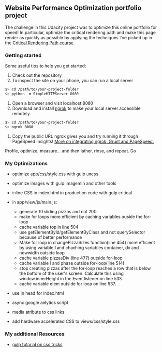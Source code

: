 ## Website Performance Optimization portfolio project

The challenge in this Udacity project was to optimize this online portfolio for speed! In particular, optimize the critical rendering path and make this page render as quickly as possible by applying the techniques I've picked up in the [Critical Rendering Path course](https://www.udacity.com/course/ud884).


### Getting started

Some useful tips to help you get started:

1. Check out the repository
1. To inspect the site on your phone, you can run a local server

  ```bash
  $> cd /path/to/your-project-folder
  $> python -m SimpleHTTPServer 8080
  ```

1. Open a browser and visit localhost:8080
1. Download and install [ngrok](https://ngrok.com/) to make your local server accessible remotely.

  ``` bash
  $> cd /path/to/your-project-folder
  $> ngrok 8080
  ```

1. Copy the public URL ngrok gives you and try running it through PageSpeed Insights! [More on integrating ngrok, Grunt and PageSpeed.](http://www.jamescryer.com/2014/06/12/grunt-pagespeed-and-ngrok-locally-testing/)

Profile, optimize, measure... and then lather, rinse, and repeat. Go


### My Optimizations


* optimize app/css/style.css with gulp uncss
* optimize images with gulp imagemin and other tools
* inline CSS in index.html in production code with gulp critical

* in app/view/js/main.js: 
	* generate 10 sliding pizzas and not 200.
	* make for loops more efficient by caching variables ouside the for-loop
	* cache variable top in line 504
	* use getElementById/getElementByClass and not querySelector because of better performance
	* Make for loop in changePizzaSizes function(line 454) more efficient by using variable l and chaching variables container, dx and newwidth outside loop
	* cache variable pizzasDiv (line 477) outside for-loop
	* cache variable l and phase outside for-loop(line 514)
	* stop creating pizzas after the for-loop reaches a row that is below the bottom of the user's screen. Calculate this using window.innerHeight in the Eventlistener on line 533.
	* cache variable elem outside for loop on line 537.

* use <meta name=viewport content="width=device-width, initial-scale=1"> in head for index.html
* async google anlytics script
* media atribute to css links
* add hardware accelerated CSS to views/css/style.css




### My additional Resources 

* [gulp tutorial on css tricks](https://css-tricks.com/gulp-for-beginners/)

